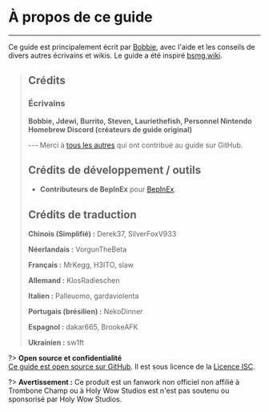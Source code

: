 # À propos de ce guide
---
Ce guide est principalement écrit par [Bobbie](https://twitter.com/VRBobbie), avec l'aide et les conseils de divers autres écrivains et wikis. Le guide a été inspiré [bsmg.wiki](https://bsmg.wiki).

> ## Crédits
> 
> ### Écrivains
> 
> **Bobbie, Jdewi, Burrito, Steven, Lauriethefish, Personnel Nintendo Homebrew Discord (créateurs de guide original)**
> 
> --- Merci à [tous les autres](https://github.com/tc-mods/TromboneChampModdingWiki/graphs/contributors)  qui ont contribué au guide sur GitHub.
>
> ## Crédits de développement / outils
> 
> - **Contributeurs de BepInEx** pour [BepInEx](https://github.com/BepInEx/BepInEx).
>
> ## Crédits de traduction
> 
> **Chinois (Simplifié) :** Derek37, SilverFoxV933
> 
> **Néerlandais :** VorgunTheBeta
> 
> **Français :** MrKegg, H3ITO, slaw
> 
> **Allemand :** KlosRadieschen
> 
> **Italien :** Palleuomo, gardaviolenta
> 
> **Portugais (brésilien) :** NekoDinner
> 
> **Espagnol :** dakar665, BrookeAFK
> 
> **Ukrainien :** sw1ft

?> **Open source et confidentialité**  
[Ce guide est open source sur GitHub](https://github.com/tc-mods/TromboneChampModdingWiki). Il est sous licence de la [Licence ISC](https://github.com/tc-mods/TromboneChampModdingWiki/blob/master/LICENSE.md).

?> **Avertissement :** Ce produit est un fanwork non officiel non affilié à Trombone Champ ou à Holy Wow Studios est n'est pas soutenu ou sponsorisé par Holy Wow Studios.